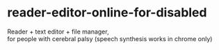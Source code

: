 # reader-editor-online-for-disabled
Reader + text editor + file manager,  
for people with cerebral palsy (speech synthesis works in chrome only)
